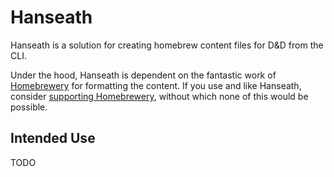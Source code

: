# Hanseath

Hanseath is a solution for creating homebrew content files for D&D from the CLI.

Under the hood, Hanseath is dependent on the fantastic work of [Homebrewery](https://homebrewery.naturalcrit.com/) for formatting the content. If you use and like Hanseath, consider [supporting Homebrewery](https://www.patreon.com/stolksdorf), without which none of this would be possible.

## Intended Use

TODO